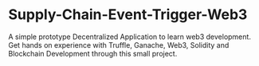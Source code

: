# Supply-Chain-Event-Trigger-Web3
A simple prototype Decentralized Application to learn web3 development. Get hands on experience with Truffle, Ganache, Web3, Solidity and Blockchain Development through this small project.
